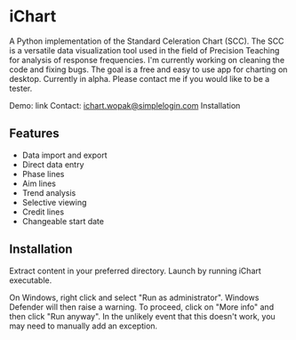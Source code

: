 # iChart

A Python implementation of the Standard Celeration Chart (SCC). The SCC is a versatile data visualization tool used in the field of Precision Teaching for analysis of response frequencies. I'm currently working on cleaning the code and fixing bugs. The goal is a free and easy to use app for charting on desktop. Currently in alpha. Please contact me if you would like to be a tester.

Demo: link
Contact: ichart.wopak@simplelogin.com
Installation

## Features
- Data import and export
- Direct data entry
- Phase lines
- Aim lines
- Trend analysis
- Selective viewing
- Credit lines
- Changeable start date

## Installation

Extract content in your preferred directory. Launch by running iChart executable.

On Windows, right click and select "Run as administrator". Windows Defender will then raise a warning. To proceed, click on "More info" and then click "Run anyway". In the unlikely event that this doesn't work, you may need to manually add an exception.
